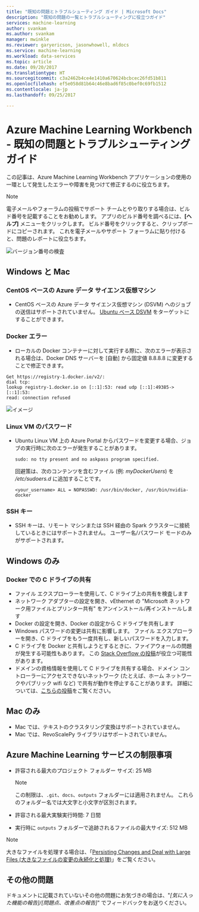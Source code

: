 ```yaml
---
title: "既知の問題とトラブルシューティング ガイド | Microsoft Docs"
description: "既知の問題の一覧とトラブルシューティングに役立つガイド"
services: machine-learning
author: svankam
ms.author: svankam
manager: mwinkle
ms.reviewer: garyericson, jasonwhowell, mldocs
ms.service: machine-learning
ms.workload: data-services
ms.topic: article
ms.date: 09/20/2017
ms.translationtype: HT
ms.sourcegitcommit: c3a2462b4ce4e1410a670624bcbcec26fd51b811
ms.openlocfilehash: ef5e058d81b64c46e8bad6f85c0bef0c69fb1512
ms.contentlocale: ja-jp
ms.lasthandoff: 09/25/2017

---
```


# <a name="azure-machine-learning-workbench---known-issues-and-troubleshooting-guide"></a>Azure Machine Learning Workbench - 既知の問題とトラブルシューティング ガイド 
この記事は、Azure Machine Learning Workbench アプリケーションの使用の一環として発生したエラーや障害を見つけて修正するのに役立ちます。 

> [!NOTE]
> 電子メールやフォーラムの投稿でサポート チームとやり取りする場合は、ビルド番号を記載することをお勧めします。 アプリのビルド番号を調べるには、**[ヘルプ]** メニューをクリックします。 ビルド番号をクリックすると、クリップボードにコピーされます。 これを電子メールやサポート フォーラムに貼り付けると、問題のレポートに役立ちます。

![バージョン番号の検査](media/known-issues-and-troubleshooting-guide/version.png)

## <a name="windows-and-mac"></a>Windows と Mac
### <a name="centos-based-azure-data-science-virtual-machine"></a>CentOS ベースの Azure データ サイエンス仮想マシン 
* CentOS ベースの Azure データ サイエンス仮想マシン (DSVM) へのジョブの送信はサポートされていません。 [Ubuntu ベース DSVM](https://azuremarketplace.microsoft.com/marketplace/apps/microsoft-ads.linux-data-science-vm-ubuntu) をターゲットにすることができます。

### <a name="docker-error"></a>Docker エラー 
* ローカルの Docker コンテナーに対して実行する際に、次のエラーが表示される場合は、Docker DNS サーバーを [自動] から固定値 8.8.8.8 に変更することで修正できます。 
```
Get https://registry-1.docker.io/v2/: 
dial tcp: 
lookup registry-1.docker.io on [::1]:53: read udp [::1]:49385->[::1]:53: 
read: connection refused
```
![イメージ](media/known-issues-and-troubleshooting-guide/docker_dns.png)


### <a name="linux-vm-password"></a>Linux VM のパスワード 
* Ubuntu Linux VM 上の Azure Portal からパスワードを変更する場合、ジョブの実行時に次のエラーが発生することがあります。
  ```
  sudo: no tty present and no askpass program specified.
  ``` 

  回避策は、次のコンテンツを含むファイル (例: _myDockerUsers_) を _/etc/sudoers.d_ に追加することです。
  ```
  <your_username> ALL = NOPASSWD: /usr/bin/docker, /usr/bin/nvidia-docker
  ```

### <a name="ssh-keys"></a>SSH キー 
* SSH キーは、リモート マシンまたは SSH 経由の Spark クラスターに接続しているときにはサポートされません。 ユーザー名/パスワード モードのみがサポートされます。

## <a name="windows-only"></a>Windows のみ 
### <a name="sharing-c-drive-in-docker"></a>Docker での C ドライブの共有 
* ファイル エクスプローラーを使用して、C ドライブ上の共有を検査します
* ネットワーク アダプターの設定を開き、vEthernet の "Microsoft ネットワーク用ファイルとプリンター共有" をアンインストール/再インストールします
* Docker の設定を開き、Docker の設定から C ドライブを共有します
* Windows パスワードの変更は共有に影響します。 ファイル エクスプローラーを開き、C ドライブをもう一度共有し、新しいパスワードを入力します。
* C ドライブを Docker と共有しようとするときに、ファイアウォールの問題が発生する可能性もあります。 この [Stack Overflow の投稿](http://stackoverflow.com/questions/42203488/settings-to-windows-firewall-to-allow-docker-for-windows-to-share-drive/43904051)が役立つ可能性があります。
* ドメインの資格情報を使用して C ドライブを共有する場合、ドメイン コントローラーにアクセスできないネットワーク (たとえば、ホーム ネットワークやパブリック wifi など) で共有が動作を停止することがあります。 詳細については、[こちらの投稿](https://blogs.msdn.microsoft.com/stevelasker/2016/06/14/configuring-docker-for-windows-volumes/)をご覧ください。



## <a name="mac-only"></a>Mac のみ 
* Mac では、テキストのクラスタリング変換はサポートされていません。
* Mac では、RevoScalePy ライブラリはサポートされていません。

## <a name="azure-machine-learning-service-limits"></a>Azure Machine Learning サービスの制限事項

- 許容される最大のプロジェクト フォルダー サイズ: 25 MB
    >[!Note]
    >この制限は、`.git`、`docs`、`outputs` フォルダーには適用されません。 これらのフォルダー名では大文字と小文字が区別されます。

- 許容される最大実験実行時間: 7 日間
- 実行時に `outputs` フォルダーで追跡されるファイルの最大サイズ: 512 MB 

>[!NOTE]
>大きなファイルを処理する場合は、「[Persisting Changes and Deal with Large Files (大きなファイルの変更の永続化と処理)](how-to-read-write-files.md)」をご覧ください。

## <a name="other-issues"></a>その他の問題
ドキュメントに記載されていないその他の問題にお気づきの場合は、"_[気に入った機能の報告]/[問題点、改善点の報告]_" でフィードバックをお送りください。 




